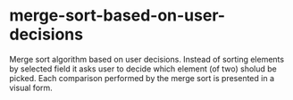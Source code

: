 # merge-sort-based-on-user-decisions
Merge sort algorithm based on user decisions. Instead of sorting elements by selected field it asks user to decide which element (of two) sholud be picked. Each comparison performed by the merge sort is presented in a visual form. 
